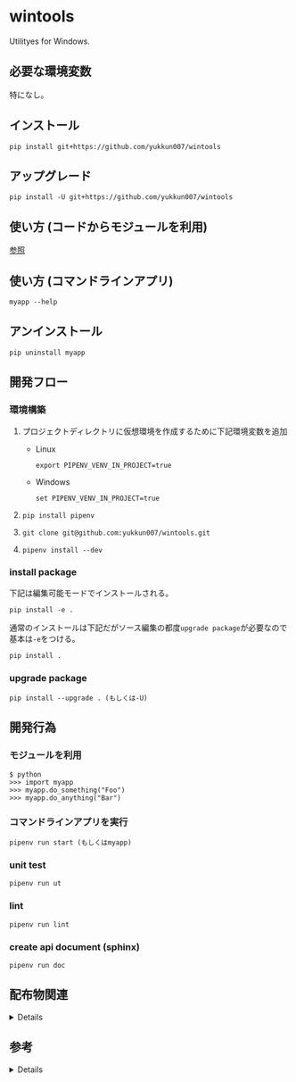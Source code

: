 # wintools

Utilityes for Windows.

## 必要な環境変数

特になし。

## インストール

```(sh)
pip install git+https://github.com/yukkun007/wintools
```

## アップグレード

```(sh)
pip install -U git+https://github.com/yukkun007/wintools
```

## 使い方 (コードからモジュールを利用)

[参照](#モジュールを利用)

## 使い方 (コマンドラインアプリ)

```(sh)
myapp --help
```

## アンインストール

```(sh)
pip uninstall myapp
```

## 開発フロー

### 環境構築

1. プロジェクトディレクトリに仮想環境を作成するために下記環境変数を追加

   - Linux

     ```(sh)
     export PIPENV_VENV_IN_PROJECT=true
     ```

   - Windows

     ```(sh)
     set PIPENV_VENV_IN_PROJECT=true
     ```

1. `pip install pipenv`
1. `git clone git@github.com:yukkun007/wintools.git`
1. `pipenv install --dev`

### install package

下記は編集可能モードでインストールされる。

```(sh)
pip install -e .
```

通常のインストールは下記だがソース編集の都度`upgrade package`が必要なので基本は`-e`をつける。

```(sh)
pip install .
```

### upgrade package

```(sh)
pip install --upgrade . (もしくは-U)
```

## 開発行為

### モジュールを利用

```(python)
$ python
>>> import myapp
>>> myapp.do_something("Foo")
>>> myapp.do_anything("Bar")
```

### コマンドラインアプリを実行

```(sh)
pipenv run start (もしくはmyapp)
```

### unit test

```(sh)
pipenv run ut
```

### lint

```(sh)
pipenv run lint
```

### create api document (sphinx)

```(sh)
pipenv run doc
```

## 配布物関連

<details>

### ソースコード配布物の作成

dist/ 以下に myapp-0.0.1.tar.gz が生成される。

```(sh)
python setup.py sdist
```

### ソースコード配布物から pip でインストール

```(sh)
pip install myapp-0.0.1-tar.gz
```

### ビルド済み配布物(wheel 形式)の作成

dist/ 以下に myapp-0.0.1-py3-none-any.whl が生成される。

```(sh)
python setup.py bdist_wheel (wheelパッケージが必要)
```

### ビルド済み配布物(wheel 形式)から pip でインストール

```(sh)
pip install myapp-0.0.1-py3-none-any.whl
```

</details>

## 参考

<details>

### パッケージング/開発環境

- <https://techblog.asahi-net.co.jp/entry/2018/06/15/162951>
- <https://techblog.asahi-net.co.jp/entry/2018/11/19/103455>

### コマンドライン引数のパース

- <https://qiita.com/kzkadc/items/e4fc7bc9c003de1eb6d0>

### 環境変数の定義

- <https://pod.hatenablog.com/entry/2019/04/29/164109>

### TravisCIでファイルを(簡単に)暗号化して使用する

- <https://qiita.com/kmats@github/items/d22fd856883e6c16d7ea>

</details>
